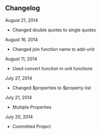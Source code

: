 ## Changelog

August 21, 2014
+ Changed double quotes to single quotes

August 16, 2014
+ Changed join function name to add-unit

August 11, 2014
+ Used convert function in unit functions

July 27, 2014
+ Changed $properties to $property-list

July 21, 2014
+ Multiple Properties

July 20, 2014
+ Committed Project